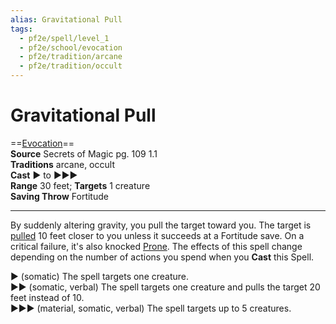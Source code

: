 ```yaml
---
alias: Gravitational Pull
tags:
  - pf2e/spell/level_1
  - pf2e/school/evocation
  - pf2e/tradition/arcane
  - pf2e/tradition/occult
---
```


# Gravitational Pull

==[Evocation](Evocation.md)==  
__Source__ Secrets of Magic pg. 109 1.1  
**Traditions** arcane, occult  
**Cast** ► to ►►►  
**Range** 30 feet; **Targets** 1 creature  
**Saving Throw** Fortitude

---

By suddenly altering gravity, you pull the target toward you. The target is [pulled](Forced%20Movement.md) 10 feet closer to you unless it succeeds at a Fortitude save. On a critical failure, it's also knocked [Prone](Prone.md). The effects of this spell change depending on the number of actions you spend when you **Cast** this Spell.

► (somatic) The spell targets one creature.  
►► (somatic, verbal) The spell targets one creature and pulls the target 20 feet instead of 10.  
►►► (material, somatic, verbal) The spell targets up to 5 creatures.
